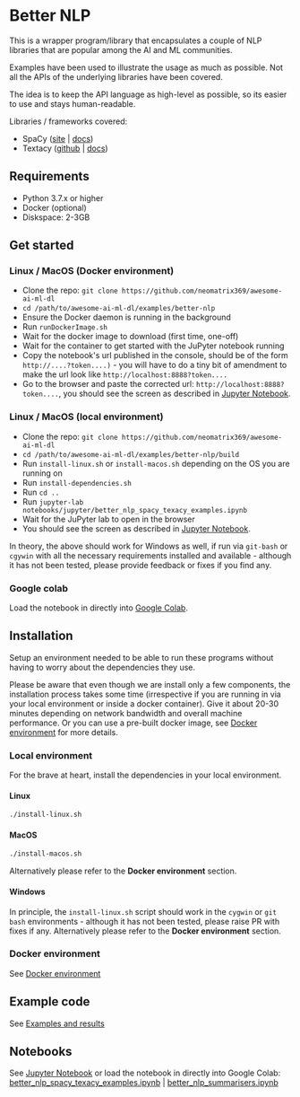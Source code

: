 # Better NLP

This is a wrapper program/library that encapsulates a couple of NLP libraries that are popular among the AI and ML communities.

Examples have been used to illustrate the usage as much as possible. Not all the APIs of the underlying libraries have been covered.

The idea is to keep the API language as high-level as possible, so its easier to use and stays human-readable.

Libraries / frameworks covered:

- SpaCy ([site](https://spacy.io/) | [docs](https://spacy.io/usage/))
- Textacy ([github](https://github.com/chartbeat-labs/textacy) | [docs](https://chartbeat-labs.github.io/textacy/))

## Requirements

- Python 3.7.x or higher
- Docker (optional)
- Diskspace: 2-3GB

## Get started

### Linux / MacOS (Docker environment)

- Clone the repo: `git clone https://github.com/neomatrix369/awesome-ai-ml-dl`
- `cd /path/to/awesome-ai-ml-dl/examples/better-nlp`
- Ensure the Docker daemon is running in the background
- Run `runDockerImage.sh`
- Wait for the docker image to download (first time, one-off)
- Wait for the container to get started with the JuPyter notebook running
- Copy the notebook's url published in the console, should be of the form `http://....?token....)` - you will have to do a tiny bit of amendment to make the url look like `http://localhost:8888?token....`
- Go to the browser and paste the corrected url: `http://localhost:8888?token....`, you should see the screen as described in [Jupyter Notebook](./docs/Jupyter_notebook.md).

### Linux / MacOS (local environment)

- Clone the repo: `git clone https://github.com/neomatrix369/awesome-ai-ml-dl`
- `cd /path/to/awesome-ai-ml-dl/examples/better-nlp/build`
- Run `install-linux.sh` or `install-macos.sh` depending on the OS you are running on
- Run `install-dependencies.sh`
- Run `cd ..`
- Run `jupyter-lab notebooks/jupyter/better_nlp_spacy_texacy_examples.ipynb`
- Wait for the JuPyter lab to open in the browser
- You should see the screen as described in [Jupyter Notebook](./docs/Jupyter_notebook.md).

In theory, the above should work for Windows as well, if run via `git-bash` or `cgywin` with all the necessary requirements installed and available - although it has not been tested, please provide feedback or fixes if you find any.

### Google colab

Load the notebook in directly into [Google Colab](./notebooks/google-colab/better_nlp_spacy_texacy_examples.ipynb).

## Installation

Setup an environment needed to be able to run these programs without having to worry about the dependencies they use.

Please be aware that even though we are install only a few components, the installation process takes some time (irrespective if you are running in via your local environment or inside a docker container). Give it about 20-30 minutes depending on network bandwidth and overall machine performance. Or you can use a pre-built docker image, see [Docker environment](README.md#docker_environment.md) for more details.

### Local environment

For the brave at heart, install the dependencies in your local environment.

#### Linux

```bash
./install-linux.sh
```

#### MacOS

```bash
./install-macos.sh
```

Alternatively please refer to the **Docker environment** section.

#### Windows

In principle, the `install-linux.sh` script should work in the `cygwin` or `git bash` environments - although it has not been tested, please raise PR with fixes if any. Alternatively please refer to the **Docker environment** section.

### Docker environment

See [Docker environment](./docs/Docker_environment.md)

## Example code

See [Examples and results](./docs/Examples.md)

## Notebooks

See [Jupyter Notebook](./docs/Jupyter_notebook.md) or load the notebook in directly into Google Colab: [better_nlp_spacy_texacy_examples.ipynb](./notebooks/google-colab/better_nlp_spacy_texacy_examples.ipynb) | [better_nlp_summarisers.ipynb](./notebooks/google-colab/better_nlp_summarisers.ipynb)